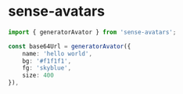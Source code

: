 # sense-avatars

``` typescript
import { generatorAvator } from 'sense-avatars';

const base64Url = generatorAvator({
    name: 'hello world',
    bg: '#f1f1f1',
    fg: 'skyblue',
    size: 400
}),
```
